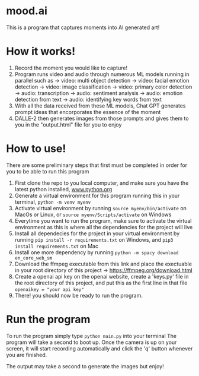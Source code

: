 # mood.ai
This is a program that captures moments into AI generated art!

# How it works!
1. Record the moment you would like to capture!
2. Program runs video and audio through numerous ML models running in parallel such as
    -> video: multi object detection
    -> video: facial emotion detection
    -> video: image classification
    -> video: primary color detection
    -> audio: transcription
    -> audio: sentiment analysis
    -> audio: emotion detection from text
    -> audio: identifying key words from text
3. With all the data received from these ML models, Chat GPT generates prompt ideas that encorporates the essence of the moment
4. DALLE-2 then generates images from those prompts and gives them to you in the "output.html" file for you to enjoy

# How to use!
There are some preliminary steps that first must be completed in order for you to be able to run this program

1. First clone the repo to you local computer, and make sure you have the latest python installed, www.python.org
2. Generate a virtual environment for this program running this in your terminal,
```python -m venv myenv```
3. Activate virtual environment by running
```source myenv/bin/activate``` on MacOs or Linux, or 
```source myenv/Scripts/activate``` on Windows
4. Everytime you want to run the program, make sure to activate the virtual environment as this is where all the dependencies for the project will live
5. Install all dependecies for the project in your virtual environment by running 
```pip install -r requirements.txt``` on Windows, and
```pip3 install requirements.txt``` on Mac
6. Install one more dependency by running
```python -m spacy download en_core_web_sm``` 
7. Download the ffmpeg executable from this link and place the exectuable in your root directory of this project
 -> https://ffmpeg.org/download.html
8. Create a openai api key on the openai website, create a 'keys.py' file in the root directory of this project, and put this as the first line in that file
```openaikey = "your api key"```
9. There! you should now be ready to run the program.

# Run the program
To run the program simply type
```python main.py``` into your terminal
The program will take a second to boot up. Once the camera is up on your screen, it will start recording automatically and click the 'q' button whenever you are finished. 

The output may take a second to generate the images but enjoy!
